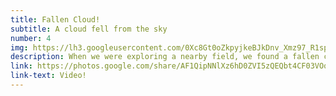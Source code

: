 ```yaml
---
title: Fallen Cloud!
subtitle: A cloud fell from the sky
number: 4
img: https://lh3.googleusercontent.com/0Xc8Gt0oZkpyjkeBJkDnv_Xmz97_R1spVtMIiayKgVBinwDjlzDd_kIH2iw2AjK0-0EXcs6bQpLJcKkRozuc_S30dotpoa2g0u24PJLoZ0tTdaYo9bDdonG9jaBt6bkOIJ7sN5u5MZ0=w2400
description: When we were exploring a nearby field, we found a fallen cloud. We told it how to get back to the sky and set it free, and it flew away into the sky.
link: https://photos.google.com/share/AF1QipNNlXz6hD0ZVI5zQEQbt4CF03VOqNfR1MKQweBuIuuuPhdWKLuUcZxrmC8ugkSqWQ/photo/AF1QipOR3rZa0wTljHKtR2pxDTFaDmoevWGSh9b19ukU?key=cjQ5U05xSmQ0VVZxbDVocEZfdnFZaFZRVFAzTGRB
link-text: Video!
---
```

